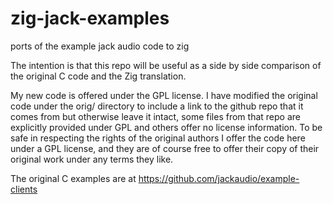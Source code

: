 # zig-jack-examples
ports of the example jack audio code to zig

The intention is that this repo will be useful as a side by side comparison of
the original C code and the Zig translation.

My new code is offered under the GPL license. I have modified the original
code under the orig/ directory to include a link to the github repo that it
comes from but otherwise leave it intact, some files from that repo are
explicitly provided under GPL and others offer no license information. To be
safe in respecting the rights of the original authors I offer the code here
under a GPL license, and they are of course free to offer their copy of their
original work under any terms they like.

The original C examples are at https://github.com/jackaudio/example-clients


